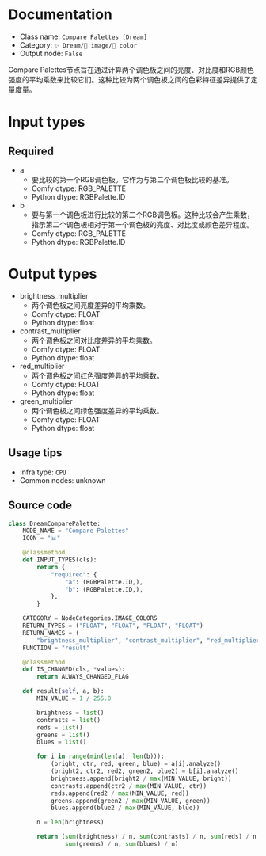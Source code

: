 
# Documentation
- Class name: `Compare Palettes [Dream]`
- Category: `✨ Dream/🌄 image/🎨 color`
- Output node: `False`

Compare Palettes节点旨在通过计算两个调色板之间的亮度、对比度和RGB颜色强度的平均乘数来比较它们。这种比较为两个调色板之间的色彩特征差异提供了定量度量。

# Input types
## Required
- a
    - 要比较的第一个RGB调色板。它作为与第二个调色板比较的基准。
    - Comfy dtype: RGB_PALETTE
    - Python dtype: RGBPalette.ID
- b
    - 要与第一个调色板进行比较的第二个RGB调色板。这种比较会产生乘数，指示第二个调色板相对于第一个调色板的亮度、对比度或颜色差异程度。
    - Comfy dtype: RGB_PALETTE
    - Python dtype: RGBPalette.ID

# Output types
- brightness_multiplier
    - 两个调色板之间亮度差异的平均乘数。
    - Comfy dtype: FLOAT
    - Python dtype: float
- contrast_multiplier
    - 两个调色板之间对比度差异的平均乘数。
    - Comfy dtype: FLOAT
    - Python dtype: float
- red_multiplier
    - 两个调色板之间红色强度差异的平均乘数。
    - Comfy dtype: FLOAT
    - Python dtype: float
- green_multiplier
    - 两个调色板之间绿色强度差异的平均乘数。
    - Comfy dtype: FLOAT
    - Python dtype: float


## Usage tips
- Infra type: `CPU`
- Common nodes: unknown


## Source code
```python
class DreamComparePalette:
    NODE_NAME = "Compare Palettes"
    ICON = "📊"

    @classmethod
    def INPUT_TYPES(cls):
        return {
            "required": {
                "a": (RGBPalette.ID,),
                "b": (RGBPalette.ID,),
            },
        }

    CATEGORY = NodeCategories.IMAGE_COLORS
    RETURN_TYPES = ("FLOAT", "FLOAT", "FLOAT", "FLOAT")
    RETURN_NAMES = (
        "brightness_multiplier", "contrast_multiplier", "red_multiplier", "green_multiplier", "blue_multiplier")
    FUNCTION = "result"

    @classmethod
    def IS_CHANGED(cls, *values):
        return ALWAYS_CHANGED_FLAG

    def result(self, a, b):
        MIN_VALUE = 1 / 255.0

        brightness = list()
        contrasts = list()
        reds = list()
        greens = list()
        blues = list()

        for i in range(min(len(a), len(b))):
            (bright, ctr, red, green, blue) = a[i].analyze()
            (bright2, ctr2, red2, green2, blue2) = b[i].analyze()
            brightness.append(bright2 / max(MIN_VALUE, bright))
            contrasts.append(ctr2 / max(MIN_VALUE, ctr))
            reds.append(red2 / max(MIN_VALUE, red))
            greens.append(green2 / max(MIN_VALUE, green))
            blues.append(blue2 / max(MIN_VALUE, blue))

        n = len(brightness)

        return (sum(brightness) / n, sum(contrasts) / n, sum(reds) / n,
                sum(greens) / n, sum(blues) / n)

```
